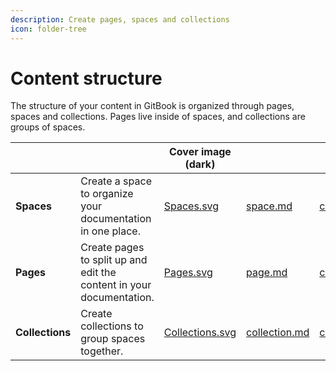 ```yaml
---
description: Create pages, spaces and collections
icon: folder-tree
---
```


# Content structure

The structure of your content in GitBook is organized through pages, spaces and collections. Pages live inside of spaces, and collections are groups of spaces.

<table data-view="cards"><thead><tr><th></th><th></th><th data-hidden data-card-cover-dark data-type="image">Cover image (dark)</th><th data-hidden data-card-target data-type="content-ref"></th><th data-hidden data-card-cover data-type="image">Cover image</th></tr></thead><tbody><tr><td><strong>Spaces</strong></td><td>Create a space to organize your documentation in one place.</td><td><a href="../../.gitbook/assets/Spaces.svg">Spaces.svg</a></td><td><a href="space.md">space.md</a></td><td><a href="../../.gitbook/assets/card_spaces.svg">card_spaces.svg</a></td></tr><tr><td><strong>Pages</strong></td><td>Create pages to split up and edit the content in your documentation.</td><td><a href="../../.gitbook/assets/Pages.svg">Pages.svg</a></td><td><a href="page.md">page.md</a></td><td><a href="../../.gitbook/assets/card_pages.svg">card_pages.svg</a></td></tr><tr><td><strong>Collections</strong></td><td>Create collections to group spaces together.</td><td><a href="../../.gitbook/assets/Collections.svg">Collections.svg</a></td><td><a href="collection.md">collection.md</a></td><td><a href="../../.gitbook/assets/card_collections.svg">card_collections.svg</a></td></tr></tbody></table>
